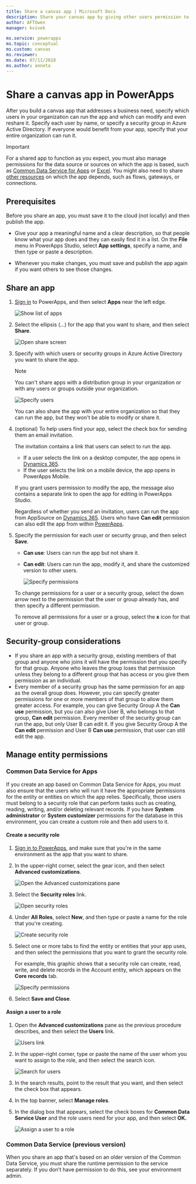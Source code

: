 ```yaml
---
title: Share a canvas app | Microsoft Docs
description: Share your canvas app by giving other users permission to run or modify it
author: AFTOwen
manager: kvivek

ms.service: powerapps
ms.topic: conceptual
ms.custom: canvas
ms.reviewer:
ms.date: 07/11/2018
ms.author: anneta
---
```

# Share a canvas app in PowerApps

After you build a canvas app that addresses a business need, specify which users in your organization can run the app and which can modify and even reshare it. Specify each user by name, or specify a security group in Azure Active Directory. If everyone would benefit from your app, specify that your entire organization can run it.

> [!IMPORTANT]
> For a shared app to function as you expect, you must also manage permissions for the data source or sources on which the app is based, such as [Common Data Service for Apps](#common-data-service-for-apps) or [Excel](share-app-data.md). You might also need to share [other resources](share-app-resources.md) on which the app depends, such as flows, gateways, or connections.

## Prerequisites

Before you share an app, you must save it to the cloud (not locally) and then publish the app.

- Give your app a meaningful name and a clear description, so that people know what your app does and they can easily find it in a list. On the **File** menu in PowerApps Studio, select **App settings**, specify a name, and then type or paste a description.

- Whenever you make changes, you must save and publish the app again if you want others to see those changes.

## Share an app

1. [Sign in](https://web.powerapps.com?utm_source=padocs&utm_medium=linkinadoc&utm_campaign=referralsfromdoc) to PowerApps, and then select **Apps** near the left edge.

    ![Show list of apps](./media/share-app/file-apps.png)

1. Select the ellipsis (...) for the app that you want to share, and then select **Share**.

    ![Open share screen](./media/share-app/ellipsis-share.png)

1. Specify with which users or security groups in Azure Active Directory you want to share the app.

    > [!NOTE]
    > You can't share apps with a distribution group in your organization or with any users or groups outside your organization.

    ![Specify users](./media/share-app/share-list.png)

    You can also share the app with your entire organization so that they can run the app, but they won't be able to modify or share it.

1. (optional) To help users find your app, select the check box for sending them an email invitation.

    The invitation contains a link that users can select to run the app.

    - If a user selects the link on a desktop computer, the app opens in [Dynamics 365](http://home.dynamics.com).
    - If the user selects the link on a mobile device, the app opens in PowerApps Mobile.

    If you grant users permission to modify the app, the message also contains a separate link to open the app for editing in PowerApps Studio.

    Regardless of whether you send an invitation, users can run the app from AppSource on [Dynamics 365](http://home.dynamics.com). Users who have **Can edit** permission can also edit the app from within [PowerApps](http://web.powerapps.com?utm_source=padocs&utm_medium=linkinadoc&utm_campaign=referralsfromdoc).

1. Specify the permission for each user or security group, and then select **Save**.

    - **Can use**: Users can run the app but not share it.
    - **Can edit**: Users can run the app, modify it, and share the customized version to other users.

        ![Specify permissions](./media/share-app/edit-use.png)

    To change permissions for a user or a security group, select the down arrow next to the permission that the user or group already has, and then specify a different permission.

    To remove all permissions for a user or a group, select the **x** icon for that user or group.

## Security-group considerations

- If you share an app with a security group, existing members of that group and anyone who joins it will have the permission that you specify for that group. Anyone who leaves the group loses that permission unless they belong to a different group that has access or you give them permission as an individual.
- Every member of a security group has the same permission for an app as the overall group does. However, you can specify greater permissions for one or more members of that group to allow them greater access. For example, you can give Security Group A the **Can use** permission, but you can also give User B, who belongs to that group, **Can edit** permission. Every member of the security group can run the app, but only User B can edit it. If you give Security Group A the **Can edit** permission and User B **Can use** permission, that user can still edit the app.

## Manage entity permissions

### Common Data Service for Apps

If you create an app based on Common Data Service for Apps, you must also ensure that the users who will run it have the appropriate permissions for the entity or entities on which the app relies. Specifically, those users must belong to a security role that can perform tasks such as creating, reading, writing, and/or deleting relevant records. If you have **System administrator** or **System customizer** permissions for the database in this environment, you can create a custom role and then add users to it.

#### Create a security role

1. [Sign in to PowerApps](https://web.powerapps.com?utm_source=padocs&utm_medium=linkinadoc&utm_campaign=referralsfromdoc), and make sure that you're in the same environment as the app that you want to share.

1. In the upper-right corner, select the gear icon, and then select **Advanced customizations**.

    ![Open the Advanced customizations pane](media/share-app/advanced-customizations.png)

1. Select the **Security roles** link.

    ![Open security roles](media/share-app/security-roles.png)

1. Under **All Roles**, select **New**, and then type or paste a name for the role that you're creating.

    ![Create security role](media/share-app/new-role.png)

1. Select one or more tabs to find the entity or entities that your app uses, and then select the permissions that you want to grant the security role.

    For example, this graphic shows that a security role can create, read, write, and delete records in the Account entity, which appears on the **Core records** tab.

    ![Specify permissions](media/share-app/grant-access.png)

1. Select **Save and Close**.

#### Assign a user to a role

1. Open the **Advanced customizations** pane as the previous procedure describes, and then select the **Users** link.

    ![Users link](media/share-app/open-users.png)

1. In the upper-right corner, type or paste the name of the user whom you want to assign to the role, and then select the search icon.

    ![Search for users](media/share-app/search-users.png)

1. In the search results, point to the result that you want, and then select the check box that appears.

1. In the top banner, select **Manage roles**.

1. In the dialog box that appears, select the check boxes for **Common Data Service User** and the role users need for your app, and then select **OK.**

    ![Assign a user to a role](media/share-app/assign-users.png)

### Common Data Service (previous version)

When you share an app that's based on an older version of the Common Data Service, you must share the runtime permission to the service separately. If you don’t have permission to do this, see your environment admin.
